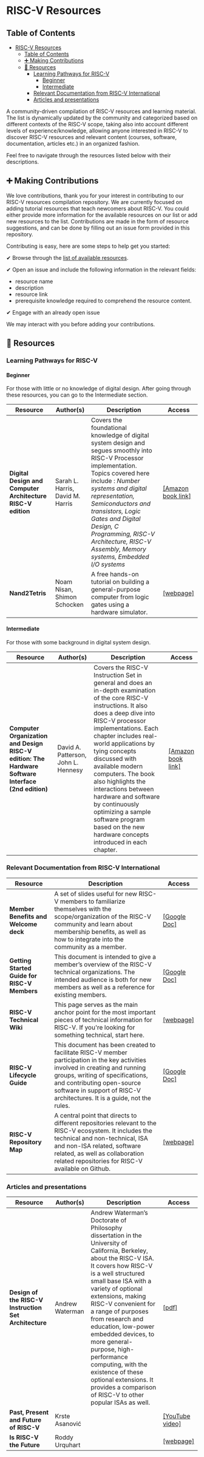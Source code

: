 RISC-V Resources
================

## Table of Contents

- [RISC-V Resources](#risc-v-resources)
  - [Table of Contents](#table-of-contents)
  - [➕ Making Contributions](#-making-contributions)
  - [📙 Resources](#-resources)
    - [Learning Pathways for RISC-V](#learning-pathways-for-risc-v)
      - [Beginner](#beginner)
      - [Intermediate](#intermediate)
    - [Relevant Documentation from RISC-V International](#relevant-documentation-from-risc-v-international)
    - [Articles and presentations](#articles-and-presentations)

A community-driven compilation of RISC-V resources and learning material. The list is dynamically
updated by the community and categorized based on different contexts of the RISC-V scope, taking
also into account different levels of experience/knowledge, allowing anyone interested in RISC-V to
discover RISC-V resources and relevant content (courses, software, documentation, articles etc.) in
an organized fashion.

Feel free to navigate through the resources listed below with their descriptions. 

<a id="-making-contributions"></a>

## ➕ Making Contributions

We love contributions, thank you for your interest in contributing to our RISC-V resources compilation repository. We are currently focused on adding tutorial resources that teach newcomers about RISC-V. You could either provide more information for the available resources on our list or add new resources to the list. Contributions are made in the form of resource suggestions, and can be done by filling out an issue form provided in this repository.

Contributing is easy, here are some steps to help get you started:
<!-- In this section we could remove the list of available resources page -->
✔ Browse through the [list of available resources](https://docs.google.com/spreadsheets/d/1Hi62TPnl58R4lDX3wVw9_T78ylY21mI7B5Qb04ewLRE/edit#gid=0).
<!-- In this section we will add a hyperlink that directs to the issue page -->
✔ Open an issue and include the following information in the relevant fields: 
- resource name 
- description 
- resource link
- prerequisite knowledge required to comprehend the resource content.

✔ Engage with an already open issue

We may interact with you before adding your contributions.

<a id="-resources"></a>

## 📙 Resources

<a id="learning-pathways-for-risc-v"></a>

### Learning Pathways for RISC-V

<a id="beginner"></a>

#### Beginner 

For those with little or no knowledge of digital design. After going through these resources, you can go to the Intermediate section.

| Resource  |  Author(s) | Description  | Access |
|---|---|---|---|
|**Digital Design and Computer Architecture RISC-V edition** | Sarah L. Harris, David M. Harris   | Covers the foundational knowledge of digital system design and segues smoothly into RISC-V Processor implementation. Topics covered here include : *Number systems and digital representation, Semiconductors and transistors, Logic Gates and Digital Design, C Programming, RISC-V Architecture, RISC-V Assembly, Memory systems, Embedded I/O systems* | [[Amazon book link]](https://www.amazon.com/Digital-Design-Computer-Architecture-RISC-V/dp/0128200642/ref=sr_1_5?crid=1Y6VGCXHTB99I&keywords=digital+design+and+computer+architecture&qid=1659609065&sprefix=digital+design+and+computer+architecture%2Caps%2C135&sr=8-5)|
| **Nand2Tetris** | Noam Nisan, Shimon Schocken | A free hands-on tutorial on building a general-purpose computer from logic gates using a hardware simulator. | [[webpage]](https://www.nand2tetris.org/) |

<a id="intermediate"></a>

#### Intermediate 
For those with some background in digital system design.


| Resource  |  Author(s) | Description  | Access |
|---|---|---|---|
| **Computer Organization and Design RISC-V edition: The Hardware Software Interface (2nd edition)** | David A. Patterson, John L. Hennesy | Covers the RISC-V Instruction Set in general and does an in-depth examination of the core RISC-V instructions. It also does a deep dive into RISC-V processor implementations. Each chapter includes real-world applications by tying concepts discussed with available modern computers. The book also highlights the interactions between hardware and software by continuously optimizing a sample software program based on the new hardware concepts introduced in each chapter. | [[Amazon book link]](https://www.amazon.com/Computer-Organization-Design-RISC-V-Architecture/dp/0128203315/ref=tmm_pap_swatch_0?_encoding=UTF8&qid=&sr=) |


<a id="relevant-documentation-from-risc-v-international"></a>

### Relevant Documentation from RISC-V International

| Resource | Description | Access |
|---|---|---|
| **Member Benefits and Welcome deck** | A set of slides useful for new RISC-V members to familiarize themselves with the scope/organization of the RISC-V community and learn about membership benefits, as well as how to integrate into the community as a member. |  [[Google Doc]](https://docs.google.com/presentation/d/1Q8gMcVwzqdqym3ugl_Q-LW0KMUApO-v8mWVdjqQE-MI/edit#slide=id.gf097992cc3_0_1819) |
| **Getting Started Guide for RISC-V Members** |This document is intended to give a member’s overview of the RISC-V technical organizations. The intended audience is both for new members as well as a reference for existing members.| [[Google Doc]](https://docs.google.com/document/d/1Qjf6BwMmtqTfzftr3WWf2bRv8Cl4f0qZrWWbr0jCBSU/edit) |
| **RISC-V Technical Wiki** |This page serves as the main anchor point for the most important pieces of technical information for RISC-V. If you're looking for something technical, start here.| [[webpage]](https://wiki.riscv.org) |
| **RISC-V Lifecycle Guide** |This document has been created to facilitate RISC-V member participation in the key activities involved in creating and running groups, writing of specifications, and contributing open-source software in support of RISC-V architectures.  It is a guide, not the rules. | [ [Google Doc]](https://docs.google.com/document/d/1Au3veNdNJQKPq-oiQRKTzdgmM72FDaqZOKeH7sOnG04/) |
|**RISC-V Repository Map** |A central point that directs to different repositories relevant to the RISC-V ecosystem. It includes the technical and non-technical, ISA and non-ISA related, software related, as well as collaboration related repositories for RISC-V available on Github. | [[webpage]](https://wiki.riscv.org/display/HOME/GitHub+Repo+Map) |


<a id="articles-and-presentations"></a>

### Articles and presentations

| Resource  |  Author(s) | Description  | Access |
|---|---|---|---|
| **Design of the RISC-V Instruction Set Architecture** |Andrew Waterman|Andrew Waterman’s Doctorate of Philosophy dissertation in the University of California, Berkeley, about the RISC-V ISA. It covers how RISC-V is a well structured small base ISA with a variety of optional extensions, making RISC-V convenient for a range of purposes from research and education, low-power embedded devices, to more general-purpose, high-performance computing, with the existence of these optional extensions. It provides a comparison of RISC-V to other popular ISAs as well.| [ [pdf]](https://www2.eecs.berkeley.edu/Pubs/TechRpts/2016/EECS-2016-1.pdf) |
| **Past, Present and Future of RISC-V** | Krste Asanović | | [[YouTube video]](https://www.youtube.com/watch?v=RrVRMFjYti0) |
| **Is RISC-V the Future** | Roddy Urquhart | | [[webpage]](https://semiengineering.com/is-risc-v-the-future/ ) |




